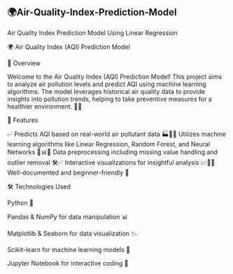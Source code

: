 ## 🌍Air-Quality-Index-Prediction-Model
Air Quality Index Prediction Model Using Linear Regression



🌍 Air Quality Index (AQI) Prediction Model

📌 Overview

Welcome to the Air Quality Index (AQI) Prediction Model! This project aims to analyze air pollution levels and predict AQI using machine learning algorithms. The model leverages historical air quality data to provide insights into pollution trends, helping to take preventive measures for a healthier environment. 🌱💨

🚀 Features

✅ Predicts AQI based on real-world air pollutant data 🏭💨✅ Utilizes machine learning algorithms like Linear Regression, Random Forest, and Neural Networks 🧠📊✅ Data preprocessing including missing value handling and outlier removal 🛠️✅ Interactive visualizations for insightful analysis 📈🎨✅ Well-documented and beginner-friendly 🌟

🛠️ Technologies Used

Python 🐍

Pandas & NumPy for data manipulation 📊

Matplotlib & Seaborn for data visualization 📉

Scikit-learn for machine learning models 🤖

Jupyter Notebook for interactive coding 📒
